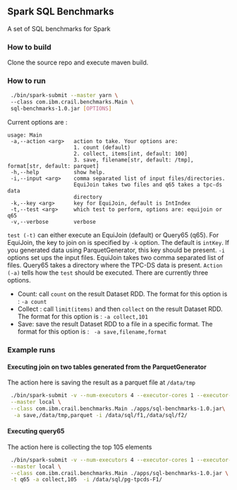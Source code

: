 ## Spark SQL Benchmarks
A set of SQL benchmarks for Spark 

### How to build 

Clone the source repo and execute maven build.

### How to run
 
 ```bash
  ./bin/spark-submit --master yarn \ 
  --class com.ibm.crail.benchmarks.Main \ 
  sql-benchmarks-1.0.jar [OPTIONS]
 ```
 
 Current options are : 
 
 ```
 usage: Main
  -a,--action <arg>   action to take. Your options are:
                      1. count (default)
                      2. collect, items[int, default: 100]
                      3. save, filename[str, default: /tmp], format[str, default: parquet]
  -h,--help           show help.
  -i,--input <arg>    comma separated list of input files/directories.
                      EquiJoin takes two files and q65 takes a tpc-ds data
                      directory
  -k,--key <arg>      key for EquiJoin, default is IntIndex
  -t,--test <arg>     which test to perform, options are: equijoin or q65
  -v,--verbose        verbose

```

`test (-t)` can either execute an EquiJoin (default) or Query65 (q65). For EquiJoin, the key to join on is specified by 
 `-k` option. The default is `intKey`. If you generated data using ParquetGenerator, this key should be present. 
 `-i` options set ups the input files. EquiJoin takes two comma separated list of files. Query65 takes a directory 
  where the TPC-DS data is present. `Action (-a)` tells how the `test` should be executed. There are currently three
   options. 
   * Count: call `count` on the result Dataset RDD. The format for this option is : `-a count`
   * Collect : call `limit(items)` and then `collect` on the result Dataset RDD. The format for this option is : 
    `-a collect,101`
   * Save: save the result Dataset RDD to a file in a specific format. The format for this option is : 
   ` -a save,filename,format`

### Example runs 

#### Executing join on two tables generated from the ParquetGenerator
The action here is saving the result as a parquet file at `/data/tmp`
```bash
 ./bin/spark-submit -v --num-executors 4 --executor-cores 1 --executor-memory 1G --driver-memory 4G \
 --master local \
 --class com.ibm.crail.benchmarks.Main ./apps/sql-benchmarks-1.0.jar\
  -a save,/data/tmp,parquet -i /data/sql/f1,/data/sql/f2/
``` 
#### Executing query65 
The action here is collecting the top 105 elements  
```bash
 ./bin/spark-submit -v --num-executors 4 --executor-cores 1 --executor-memory 1G --driver-memory 4G \
 --master local \
 --class com.ibm.crail.benchmarks.Main ./apps/sql-benchmarks-1.0.jar \
 -t q65 -a collect,105  -i /data/sql/pg-tpcds-F1/
```